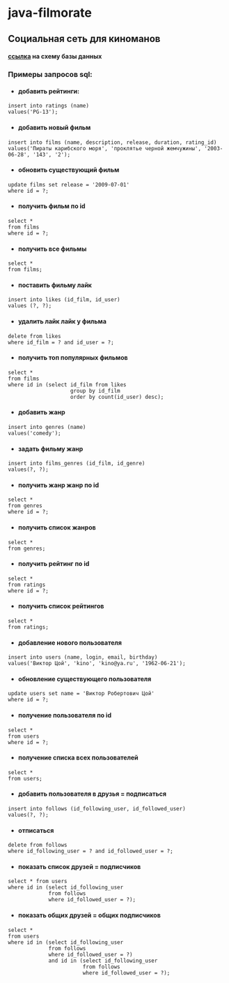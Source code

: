 # java-filmorate 
## Cоциальная сеть для киноманов
#### [cсылка](https://disk.yandex.ru/i/59G1473itKsYiw) на схему базы данных
### Примеры запросов sql:
* #### добавить рейтинги:
````
insert into ratings (name)
values('PG-13');
```` 
* #### добавить новый фильм
````
insert into films (name, description, release, duration, rating_id)
values('Пираты карибского моря', 'проклятье черной жемчужины', '2003-06-28', '143', '2');
````
* #### обновить существующий фильм
````
update films set release = '2009-07-01'
where id = ?;
````
* #### получить фильм по id
````
select * 
from films 
where id = ?;
````
* ####  получить все фильмы
````
select * 
from films;
````
* ####  поставить фильму лайк
````
insert into likes (id_film, id_user)
values (?, ?);
````
* ####  удалить лайк лайк у фильма
````
delete from likes 
where id_film = ? and id_user = ?;
````
* ####  получить топ популярных фильмов
````
select * 
from films 
where id in (select id_film from likes
                    group by id_film 
                    order by count(id_user) desc);
````
* ####  добавить жанр
````
insert into genres (name)
values('comedy');
````
* ####  задать фильму жанр
````
insert into films_genres (id_film, id_genre) 
values(?, ?);
````
* ####  получить жанр жанр по id
````
select * 
from genres 
where id = ?;
````
* ####  получить список жанров
````
select * 
from genres;
````
* ####  получить рейтинг по id
````
select * 
from ratings
where id = ?;
````
* ####  получить список рейтингов
````
select * 
from ratings;
````
* ####  добавление нового пользователя
````
insert into users (name, login, email, birthday)
values('Виктор Цой', 'kino', 'kino@ya.ru', '1962-06-21');
````
* ####  обновление существующего пользователя
````
update users set name = 'Виктор Робертович Цой'
where id = ?;
````
* ####  получение пользователя по id
````
select *
from users
where id = ?;
````
* ####  получение списка всех пользователей
````
select * 
from users;
````
* ####  добавить пользователя в друзья = подписаться
````
insert into follows (id_following_user, id_followed_user) 
values(?, ?);
````
* ####  отписаться
````
delete from follows
where id_following_user = ? and id_followed_user = ?;
````
* ####  показать список друзей = подписчиков
````
select * from users 
where id in (select id_following_user
             from follows
             where id_followed_user = ?);
````
* ####  показать общих друзей = общих подписчиков
````
select *
from users 
where id in (select id_following_user
             from follows
             where id_followed_user = ?) 
             and id in (select id_following_user
                        from follows
                        where id_followed_user = ?);
````